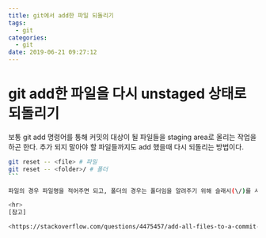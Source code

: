 ```yaml
---
title: git에서 add한 파일 되돌리기
tags:
  - git
categories:
  - git
date: 2019-06-21 09:27:12
---
```


# git add한 파일을 다시 unstaged 상태로 되돌리기

보통 git add 명령어를 통해 커밋의 대상이 될 파일들을 staging area로 올리는 작업을 하곤 한다. 추가 되지 말아야 할 파일들까지도 add 했을때 다시 되돌리는 방법이다.

````sh
git reset -- <file> # 파일
git reset -- <folder>/ # 폴더
```

파일의 경우 파일명을 적어주면 되고, 폴더의 경우는 폴더임을 알려주기 위해 슬래시(\/)를 사용해 주면 좋다!

<hr>
[참고]

<https://stackoverflow.com/questions/4475457/add-all-files-to-a-commit-except-a-single-file>
````
